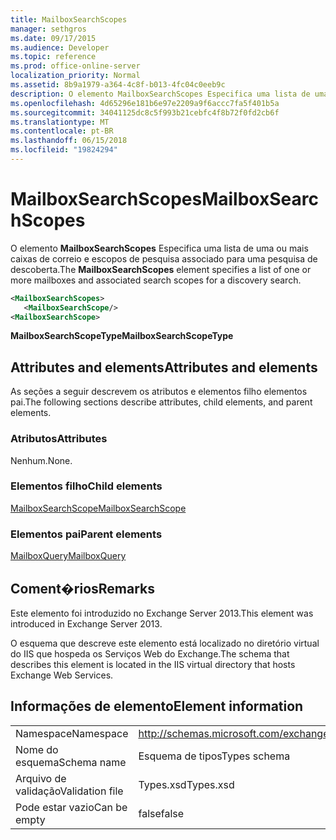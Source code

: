 ```yaml
---
title: MailboxSearchScopes
manager: sethgros
ms.date: 09/17/2015
ms.audience: Developer
ms.topic: reference
ms.prod: office-online-server
localization_priority: Normal
ms.assetid: 8b9a1979-a364-4c8f-b013-4fc04c0eeb9c
description: O elemento MailboxSearchScopes Especifica uma lista de uma ou mais caixas de correio e escopos de pesquisa associado para uma pesquisa de descoberta.
ms.openlocfilehash: 4d65296e181b6e97e2209a9f6accc7fa5f401b5a
ms.sourcegitcommit: 34041125dc8c5f993b21cebfc4f8b72f0fd2cb6f
ms.translationtype: MT
ms.contentlocale: pt-BR
ms.lasthandoff: 06/15/2018
ms.locfileid: "19824294"
---
```

# <a name="mailboxsearchscopes"></a><span data-ttu-id="74009-103">MailboxSearchScopes</span><span class="sxs-lookup"><span data-stu-id="74009-103">MailboxSearchScopes</span></span>

<span data-ttu-id="74009-104">O elemento **MailboxSearchScopes** Especifica uma lista de uma ou mais caixas de correio e escopos de pesquisa associado para uma pesquisa de descoberta.</span><span class="sxs-lookup"><span data-stu-id="74009-104">The **MailboxSearchScopes** element specifies a list of one or more mailboxes and associated search scopes for a discovery search.</span></span> 
  
```XML
<MailboxSearchScopes>
   <MailboxSearchScope/>
<MailboxSearchScope>
```

<span data-ttu-id="74009-105">**MailboxSearchScopeType**</span><span class="sxs-lookup"><span data-stu-id="74009-105">**MailboxSearchScopeType**</span></span>

## <a name="attributes-and-elements"></a><span data-ttu-id="74009-106">Attributes and elements</span><span class="sxs-lookup"><span data-stu-id="74009-106">Attributes and elements</span></span>

<span data-ttu-id="74009-107">As seções a seguir descrevem os atributos e elementos filho elementos pai.</span><span class="sxs-lookup"><span data-stu-id="74009-107">The following sections describe attributes, child elements, and parent elements.</span></span>
  
### <a name="attributes"></a><span data-ttu-id="74009-108">Atributos</span><span class="sxs-lookup"><span data-stu-id="74009-108">Attributes</span></span>

<span data-ttu-id="74009-109">Nenhum.</span><span class="sxs-lookup"><span data-stu-id="74009-109">None.</span></span>
  
### <a name="child-elements"></a><span data-ttu-id="74009-110">Elementos filho</span><span class="sxs-lookup"><span data-stu-id="74009-110">Child elements</span></span>

[<span data-ttu-id="74009-111">MailboxSearchScope</span><span class="sxs-lookup"><span data-stu-id="74009-111">MailboxSearchScope</span></span>](mailboxsearchscope.md)
  
### <a name="parent-elements"></a><span data-ttu-id="74009-112">Elementos pai</span><span class="sxs-lookup"><span data-stu-id="74009-112">Parent elements</span></span>

[<span data-ttu-id="74009-113">MailboxQuery</span><span class="sxs-lookup"><span data-stu-id="74009-113">MailboxQuery</span></span>](mailboxquery.md)
  
## <a name="remarks"></a><span data-ttu-id="74009-114">Coment�rios</span><span class="sxs-lookup"><span data-stu-id="74009-114">Remarks</span></span>

<span data-ttu-id="74009-115">Este elemento foi introduzido no Exchange Server 2013.</span><span class="sxs-lookup"><span data-stu-id="74009-115">This element was introduced in Exchange Server 2013.</span></span>
  
<span data-ttu-id="74009-116">O esquema que descreve este elemento está localizado no diretório virtual do IIS que hospeda os Serviços Web do Exchange.</span><span class="sxs-lookup"><span data-stu-id="74009-116">The schema that describes this element is located in the IIS virtual directory that hosts Exchange Web Services.</span></span>
  
## <a name="element-information"></a><span data-ttu-id="74009-117">Informações de elemento</span><span class="sxs-lookup"><span data-stu-id="74009-117">Element information</span></span>

|||
|:-----|:-----|
|<span data-ttu-id="74009-118">Namespace</span><span class="sxs-lookup"><span data-stu-id="74009-118">Namespace</span></span>  <br/> |http://schemas.microsoft.com/exchange/services/2006/types  <br/> |
|<span data-ttu-id="74009-119">Nome do esquema</span><span class="sxs-lookup"><span data-stu-id="74009-119">Schema name</span></span>  <br/> |<span data-ttu-id="74009-120">Esquema de tipos</span><span class="sxs-lookup"><span data-stu-id="74009-120">Types schema</span></span>  <br/> |
|<span data-ttu-id="74009-121">Arquivo de validação</span><span class="sxs-lookup"><span data-stu-id="74009-121">Validation file</span></span>  <br/> |<span data-ttu-id="74009-122">Types.xsd</span><span class="sxs-lookup"><span data-stu-id="74009-122">Types.xsd</span></span>  <br/> |
|<span data-ttu-id="74009-123">Pode estar vazio</span><span class="sxs-lookup"><span data-stu-id="74009-123">Can be empty</span></span>  <br/> |<span data-ttu-id="74009-124">false</span><span class="sxs-lookup"><span data-stu-id="74009-124">false</span></span>  <br/> |
   

